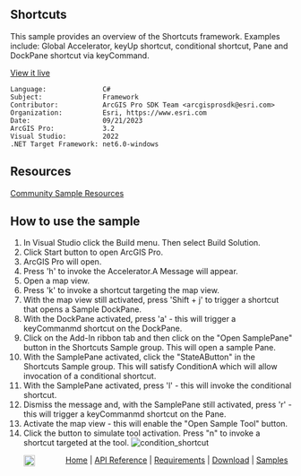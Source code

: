 ## Shortcuts

<!-- TODO: Write a brief abstract explaining this sample -->
  This sample provides an overview of the Shortcuts framework. Examples include: Global Accelerator, keyUp shortcut, conditional shortcut, 
  Pane and DockPane shortcut via keyCommand.
   


<a href="https://pro.arcgis.com/en/pro-app/sdk/" target="_blank">View it live</a>

<!-- TODO: Fill this section below with metadata about this sample-->
```
Language:              C#
Subject:               Framework
Contributor:           ArcGIS Pro SDK Team <arcgisprosdk@esri.com>
Organization:          Esri, https://www.esri.com
Date:                  09/21/2023
ArcGIS Pro:            3.2
Visual Studio:         2022
.NET Target Framework: net6.0-windows
```

## Resources

[Community Sample Resources](https://github.com/Esri/arcgis-pro-sdk-community-samples#resources)

## How to use the sample
<!-- TODO: Explain how this sample can be used. To use images in this section, create the image file in your sample project's screenshots folder. Use relative url to link to this image using this syntax: ![My sample Image](FacePage/SampleImage.png) -->
 1. In Visual Studio click the Build menu. Then select Build Solution.  
 1. Click Start button to open ArcGIS Pro.  
 1. ArcGIS Pro will open.  
 1. Press 'h' to invoke the Accelerator.A Message will appear.
 1. Open a map view. 
 1. Press 'k' to invoke a shortcut targeting the map view.
 1. With the map view still activated, press 'Shift + j' to trigger a shortcut that opens a Sample DockPane.
 1. With the DockPane activated, press 'a' - this will trigger a keyCommanmd shortcut on the DockPane.
 1. Click on the Add-In ribbon tab and then click on the "Open SamplePane" button in the Shortcuts Sample group. This will open a sample Pane.
 1. With the SamplePane activated, click the "StateAButton" in the Shortcuts Sample group. This will satisfy ConditionA which will allow invocation of a conditional shortcut.
 1. With the SamplePane activated, press 'l' - this will invoke the conditional shortcut.
 1. Dismiss the message and, with the SamplePane still activated, press 'r' - this will trigger a keyCommanmd shortcut on the Pane.
 1. Activate the map view - this will enable the "Open Sample Tool" button.
 1. Click the button to simulate tool activation. Press "n" to invoke a shortcut targeted at the tool.
![condition_shortcut](https://github.com/medina-e/arcgis-pro-sdk-community-samples/assets/126819295/66dc7277-3243-4d4b-9a4b-509a0b2125f2)


   


<!-- End -->

&nbsp;&nbsp;&nbsp;&nbsp;&nbsp;&nbsp;<img src="https://esri.github.io/arcgis-pro-sdk/images/ArcGISPro.png"  alt="ArcGIS Pro SDK for Microsoft .NET Framework" height = "20" width = "20" align="top"  >
&nbsp;&nbsp;&nbsp;&nbsp;&nbsp;&nbsp;&nbsp;&nbsp;&nbsp;&nbsp;&nbsp;&nbsp;
[Home](https://github.com/Esri/arcgis-pro-sdk/wiki) | <a href="https://pro.arcgis.com/en/pro-app/latest/sdk/api-reference" target="_blank">API Reference</a> | [Requirements](https://github.com/Esri/arcgis-pro-sdk/wiki#requirements) | [Download](https://github.com/Esri/arcgis-pro-sdk/wiki#installing-arcgis-pro-sdk-for-net) | <a href="https://github.com/esri/arcgis-pro-sdk-community-samples" target="_blank">Samples</a>
